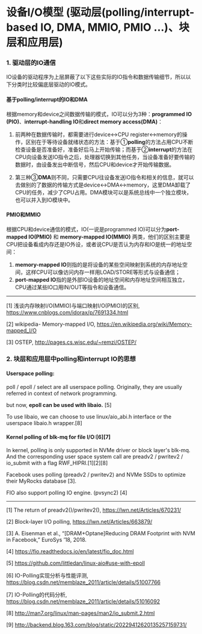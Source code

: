 # 设备I/O模型 (驱动层(polling/interrupt-based IO, DMA, MMIO, PMIO ...)、块层和应用层)

### 1. 驱动层的IO通信

IO设备的驱动程序为上层屏蔽了以下这些实际的IO指令和数据传输细节，所以以下分类时比较偏底层驱动的IO模式。

#### 基于polling/interrupt的IO和DMA

根据memory和device之间数据传输的模式，IO可以分为3种：**programmed IO (PIO)**、**interrupt-handling IO**和**direct memory access(DMA)**：

1. 前两种在数据传输时，都需要进行device<->CPU register<->memory的操作，区别在于等待设备就绪状态的方法：基于①**polling**的方法占用CPU不断检查设备是否准备好，准备好后马上开始传输；而基于②**interrupt**的方法在CPU向设备发送IO指令之后，处理器切换到其他任务，当设备准备好要传输的数据时，由设备发出中断信号，然后CPU和device才开始传输数据。

2. 第三种③**DMA**则不同，只需要CPU往设备发送IO指令和相关的信息，就可以去做别的了数据的传输方式是device<->DMA<->memory，这里DMA卸载了CPU的任务，减少了CPU占用。DMA模块可以是系统总线中一个独立模块，也可以并入到IO模块中。


#### PMIO和MMIO

根据CPU和device通信的模式，IO(一说是programmed IO)可以分为**port-mapped IO(PMIO)** 和 **memory-mapped IO(MMIO)** 两类，他们的区别主要是CPU把设备看成内存还是IO外设，或者说CPU是否认为内存和IO是统一的地址空间：
1. **memory-mapped IO**则指的是将设备的某些空间映射到系统的内存地址空间，这样CPU可以像访问内存一样用LOAD/STORE等形式与设备通信；
2. **port-mapped IO**指的是外部IO设备的地址空间和内存地址空间相互独立，CPU通过某些IO口用IN/OUT等指令和设备通信。

---

[1] 浅谈内存映射I/O(MMIO)与端口映射I/O(PMIO)的区别, https://www.cnblogs.com/idorax/p/7691334.html

[2] wikipedia- Memory-mapped I/O, https://en.wikipedia.org/wiki/Memory-mapped_I/O

[3] OSTEP, http://pages.cs.wisc.edu/~remzi/OSTEP/


### 2. 块层和应用层中polling和interrupt IO的思想

#### Userspace polling:

poll / epoll / select are all userspace polling. Originally, they are usually referred in context of network programming.

but now, **epoll can be used with libaio.** [5]

To use libaio, we can choose to use  linux/aio_abi.h interface  or the userspace libaio.h wrapper.[8]

#### Kernel polling of blk-mq for file I/O:[6][7]

In kernel, polling is only supported in NVMe driver or block layer's blk-mq. And the corresponding user space system call are preadv2 / pwritev2 / io_submit with a flag RWF_HIPRI.[1][2][8]

Facebook uses polling (preadv2 / pwritev2) and NVMe SSDs to optimize their MyRocks database [3].

FIO also support polling IO engine. (pvsync2) [4]

---
[1] The return of preadv2()/pwritev2(), https://lwn.net/Articles/670231/

[2] Block-layer I/O polling, https://lwn.net/Articles/663879/

[3] A. Eisenman et al., “[DRAM+Optane]Reducing DRAM Footprint with NVM in Facebook,” EuroSys ’18, 2018. 

[4] https://fio.readthedocs.io/en/latest/fio_doc.html

[5] https://github.com/littledan/linux-aio#use-with-epoll

[6] IO-Polling实现分析与性能评测, https://blog.csdn.net/memblaze_2011/article/details/51007766
 
[7] IO-Polling的代码分析, https://blog.csdn.net/memblaze_2011/article/details/51016092

[8] http://man7.org/linux/man-pages/man2/io_submit.2.html

[9] http://backend.blog.163.com/blog/static/20229412620135257159731/